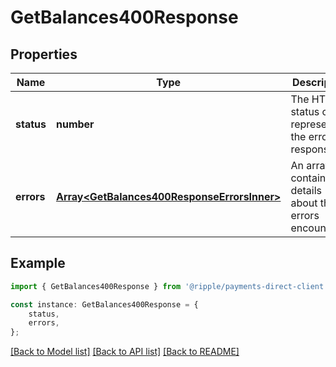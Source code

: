 # GetBalances400Response


## Properties

Name | Type | Description | Notes
------------ | ------------- | ------------- | -------------
**status** | **number** | The HTTP status code representing the error response | [default to undefined]
**errors** | [**Array&lt;GetBalances400ResponseErrorsInner&gt;**](GetBalances400ResponseErrorsInner.md) | An array containing details about the errors encountered | [default to undefined]

## Example

```typescript
import { GetBalances400Response } from '@ripple/payments-direct-client';

const instance: GetBalances400Response = {
    status,
    errors,
};
```

[[Back to Model list]](../README.md#documentation-for-models) [[Back to API list]](../README.md#documentation-for-api-endpoints) [[Back to README]](../README.md)
